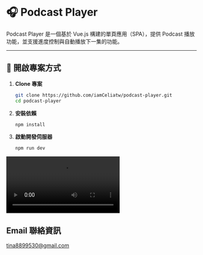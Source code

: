 # 🎧 Podcast Player

Podcast Player 是一個基於 Vue.js 構建的單頁應用（SPA），提供 Podcast 播放功能，並支援進度控制與自動播放下一集的功能。

---

## 🚀 開啟專案方式

1. **Clone 專案**
   ```sh
   git clone https://github.com/iamCeliatw/podcast-player.git
   cd podcast-player
   ```
2. **安裝依賴**

   ```sh
   npm install
   ```

3. **啟動開發伺服器**

   ```sh
   npm run dev
   ```

![Demo](/demo.mp4)

## Email 聯絡資訊

tina8899530@gmail.com
